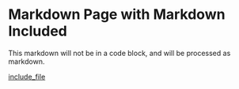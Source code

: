 # Markdown Page with Markdown Included

This markdown will not be in a code block, and will be processed as markdown.

[include_file](../include/markdown.md)
